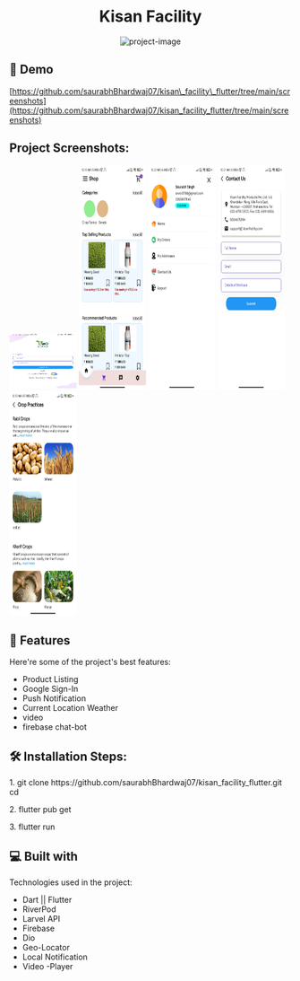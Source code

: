 <h1 align="center" id="title">Kisan Facility</h1>

<p align="center"><img src="https://socialify.git.ci/saurabhBhardwaj07/kisan_facility_flutter/image?description=1&amp;descriptionEditable=Introducing%20the%20Kishan%20Facility%20App%2C%20a%20comprehensive%20mobile%20application%20designed%20to%20empower%20farmers.%20&amp;font=Inter&amp;forks=1&amp;issues=1&amp;language=1&amp;name=1&amp;owner=1&amp;pattern=Overlapping%20Hexagons&amp;pulls=1&amp;stargazers=1&amp;theme=Light" alt="project-image"></p>

<h2>🚀 Demo</h2>

[https://github.com/saurabhBhardwaj07/kisan\_facility\_flutter/tree/main/screenshots](https://github.com/saurabhBhardwaj07/kisan_facility_flutter/tree/main/screenshots)

<h2>Project Screenshots:</h2>

<img src="https://raw.githubusercontent.com/saurabhBhardwaj07/kisan_facility_flutter/main/screenshots/Screenshot_2023-12-20-00-17-54-071_com.youngtechie.kisanfacility.jpg" alt="project-screenshot" width="120" height="100/">

<img src="https://raw.githubusercontent.com/saurabhBhardwaj07/kisan_facility_flutter/main/screenshots/Screenshot_2023-12-20-00-19-34-566_com.youngtechie.kisanfacility.jpg" alt="project-screenshot" width="120" height="400/">

<img src="https://raw.githubusercontent.com/saurabhBhardwaj07/kisan_facility_flutter/main/screenshots/Screenshot_2023-12-20-00-20-28-715_com.youngtechie.kisanfacility.jpg" alt="project-screenshot" width="120" height="400/">

<img src="https://raw.githubusercontent.com/saurabhBhardwaj07/kisan_facility_flutter/main/screenshots/Screenshot_2023-12-20-00-21-14-744_com.youngtechie.kisanfacility.jpg" alt="project-screenshot" width="120" height="400/">

<img src="https://raw.githubusercontent.com/saurabhBhardwaj07/kisan_facility_flutter/main/screenshots/Screenshot_2023-12-20-00-19-47-901_com.youngtechie.kisanfacility.jpg" alt="project-screenshot" width="120" height="400/">

  
  
<h2>🧐 Features</h2>

Here're some of the project's best features:

*   Product Listing
*   Google Sign-In
*   Push Notification
*   Current Location Weather
*   video
*   firebase chat-bot

<h2>🛠️ Installation Steps:</h2>

<p>1. git clone https://github.com/saurabhBhardwaj07/kisan_facility_flutter.git cd</p>

<p>2. flutter pub get</p>

<p>3. flutter run</p>

  
  
<h2>💻 Built with</h2>

Technologies used in the project:

*   Dart || Flutter
*   RiverPod
*   Larvel API
*   Firebase
*   Dio
*   Geo-Locator
*   Local Notification
*   Video -Player

